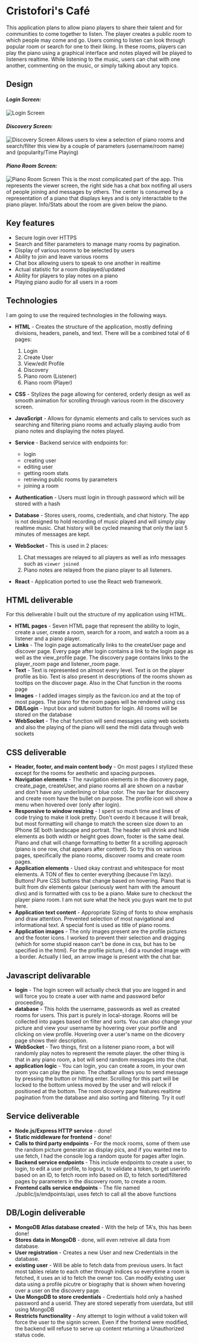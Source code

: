 # Cristofori's Café
This application plans to allow piano players to share their talent and for communities to come together to listen. The player creates a public room to which people may come and go. Users coming to listen can look through popular room or search for one to their liking. In these rooms, players can play the piano using a graphical interface and notes played will be played to listeners realtime. While listening to the music, users can chat with one another, commenting on the music, or simply talking about any topics.

## Design

#### _Login Screen:_
![Login Screen](readme_pictures/login_screen.jpg)

#### _Discovery Screen:_
![Discovery Screen](readme_pictures/discovery_screen.jpg)
Allows users to view a selection of piano rooms and search/filter this view by a couple of parameters (username/room name) and (popularity/Time Playing)

#### _Piano Room Screen:_
![Piano Room Screen](readme_pictures/room_screen.jpg)
This is the most complicated part of the app. This represents the viewer screen, the right side has a chat box notifing all users of people joining and messages by others. The center is consumed by a representation of a piano that displays keys and is only interactable to the piano player. Info/Stats about the room are given below the piano.

## Key features

- Secure login over HTTPS
- Search and filter parameters to manage many rooms by pagination.
- Display of various rooms to be selected by users
- Ability to join and leave various rooms
- Chat box allowing users to speak to one another in realtime
- Actual statistic for a room displayed/updated
- Ability for players to play notes on a piano
- Playing piano audio for all users in a room

## Technologies

I am going to use the required technologies in the following ways.

- **HTML** - Creates the structure of the application, mostly defining divisions, headers, panels, and text. There will be a combined total of 6 pages:
  1. Login
  2. Create User
  3. View/edit Profile
  4. Discovery
  5. Piano room (Listener)
  6. Piano room (Player)

- **CSS** - Stylizes the page allowing for centered, orderly design as well as smooth animation for scrolling through various room in the discovery screen.

- **JavaScript** - Allows for dynamic elements and calls to services such as searching and filtering piano rooms and actually playing audio from piano notes and displaying the notes played.

- **Service** - Backend service with endpoints for:
  - login
  - creating user
  - editing user
  - getting room stats
  - retrieving public rooms by parameters
  - joining a room

- **Authentication** - Users must login in through password which will be stored with a hash

- **Database** - Stores users, rooms, credentials, and chat history. The app is not designed to hold recording of music played and will simply play realtime music. Chat history will be cycled meaning that only the last 5 minutes of messages are kept.

- **WebSocket** - This is used in 2 places:
  1. Chat messages are relayed to all players as well as info messages such as `viewer joined`
  2. Piano notes are relayed from the piano player to all listeners.

- **React** - Application ported to use the React web framework.

## HTML deliverable

For this deliverable I built out the structure of my application using HTML.

- **HTML pages** - Seven HTML page that represent the ability to login, create a user, create a room, search for a room, and watch a room as a listener and a piano player.
- **Links** - The login page automatically links to the createUser page and discover page. Every page after login contains a link to the login page as well as the view_profile page. The discovery page contains links to the player_room page and listener_room page.
- **Text** - Text is represented on almost every level. Text is on the player profile as bio. Text is also present in descriptions of the rooms shown as tooltips on the discover page. Also in the Chat function in the rooms page
- **Images** - I added images simply as the favicon.ico and at the top of most pages. The piano for the room pages will be rendered using css
- **DB/Login** - Input box and submit button for login. All rooms will be stored on the database
- **WebSocket** - The chat function will send messages using web sockets and also the playing of the piano will send the midi data through web sockets

## CSS deliverable

- **Header, footer, and main content body** - On most pages I stylized these except for the rooms for aesthetic and spacing purposes. 
- **Navigation elements** - The navigation elements in the discovery page, create_page, createUser, and piano rooms all are shown on a navbar and don't have any underlining or blue color. The nav bar for discovery and create room have the bullet on purpose. The profile icon will show a menu when hovered over (only after login).
- **Responsive to window resizing** - I spent so much time and lines of code trying to make it look pretty. Don't overdo it because it will break, but most formatting will change to match the screen size down to an IPhone SE both landscape and portrait. The header will shrink and hide elements as both width or height goes down, footer is the same deal. Piano and chat will change formatting to better fit a scrolling approach (piano is one row, chat appears after content). So try this on various pages, specifically the piano rooms, discover rooms and create room pages.
- **Application elements** - Used okay contrast and whitespace for most elements. A TON of flex to center everything (because I'm lazy). Buttons! Pure CSS buttons that change based on hovering. Piano that is built from div elements galour (seriously went ham with the amount divs) and is formatted with css to be a piano. Make sure to checkout the player piano room. I am not sure what the heck you guys want me to put here.
- **Application text content** - Appropriate Sizing of fonts to show emphasis and draw attention. Prevented selection of most navigational and informational text. A special font is used as title of piano rooms.
- **Application images** - The only images present are the profile pictures and the footer icons. I worked to prevent their selection and dragging (which for some stupid reason can't be done in css, but has to be specified in the html). For the profile picture, I did a rounded image with a border. Actually I lied, an arrow image is present with the chat bar.


## Javascript delivarable

- **login** - The login screen will actually check that you are logged in and will force you to create a user with name and password befor proceeding. 
- **database** - This holds the username, passwords as well as created rooms for users. This part is purely in local-storage. Rooms will be collected into pages based on filter and sorts. You can also change your picture and view your username by hovering over your porfile and clicking on view profile. Hovering over a user's name on the dicovery page shows their description.
- **WebSocket** - Two things, first on a listener piano room, a bot will randomly play notes to represent the remote player. the other thing is that in any piano room, a bot will send random messages into the chat.
- **application logic** - You can login, you can create a room, in your own room you can play the piano. The chatbar allows you to send message by pressing the button or hitting enter. Scrolling for this part will be locked to the bottom unless moved by the user and will relock if positioned at the bottom. The room dicovery page features realtime pagination from the database and also sorting and filtering. Try it out!

## Service deliverable

- **Node.js/Express HTTP service** - done!
- **Static middleware for frontend** - done!
- **Calls to third party endpoints** - For the mock rooms, some of them use the random picture generator as display pics, and if you wanted me to use fetch, I had the console log a random quote for pages after login.
- **Backend service endpoints** - This include endpoints to create a user, to login, to edit a user profile, to logout, to validate a token, to get userinfo based on an ID, to fetch room info based on ID, to fetch sorted/filtered pages by parameters in the discovery room, to create a room.
- **Frontend calls service endpoints** - The file named ./public/js/endpoints/api, uses fetch to call all the above functions

## DB/Login deliverable

- **MongoDB Atlas database created** - With the help of TA's, this has been done!
- **Stores data in MongoDB** - done, will even retreive all data from database.
- **User registration** - Creates a new User and new Credentials in the database. 
- **existing user** - Will be able to fetch data from previous users. In fact most tables relate to each other through indices so everytime a room is fetched, it uses an id to fetch the owner too. Can modify existing user data using a profile picutre or biography that is shown when hovering over a user on the discovery page.
- **Use MongoDB to store credentials** - Credentials hold only a hashed password and a userid. They are stored seperatly from userdata, but still using MongoDB
- **Restricts functionality** - Any attempt to login without a valid token will force the user to the signin screen. Even if the frontend were modified, the backend will refuse to serve up content returning a Unauthorized status code.